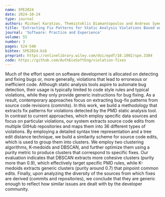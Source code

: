 ```yaml
---
name: SPE2024
date: 2024-10-24
type: journal
authors: Michael Karatzas, Themistoklis Diamantopoulos and Andreas Symeonidis
title: 'Extracting Fix Patterns for Static Analysis Violations Based on Collective Developer Knowledge'
journal: 'Software: Practice and Experience'
volume: 55
number: 3
pages: 524-540
bibtex: SPE2024.bib
preprint: https://onlinelibrary.wiley.com/doi/epdf/10.1002/spe.3384
code: https://github.com/AuthEceSoftEng/violation-fixes
---
```


Much of the effort spent on software development is allocated on detecting and fixing bugs or, more generally,
violations that lead to erroneous or inefficient code. Although static analysis tools aspire to automate bug
detection, their usage is typically limited to code style rules and typical violations, while they only provide
generic instructions for bug fixing. As a result, contemporary approaches focus on extracting bug-fix patterns
from source code revisions (commits). In this work, we build a methodology that extracts fix patterns for
violations detected by the PMD static analysis tool. In contrast to current approaches, which employ specific
data sources and focus on particular violations, our system extracts source code edits from multiple GitHub
repositories and maps them into 36 different types of violations. By employing a detailed syntax tree
representation and a tree edit distance technique, we build a similarity scheme for source code edits, which
is used to group them into clusters. We employ two clustering algorithms, K-medoids and DBSCAN, and further
optimize them using a purity metric to produce clusters that correspond to specific fixes. Our evaluation
indicates that DBSCAN extracts more cohesive clusters (purity more than 0.9), which effectively target specific
PMD rules, while K-medoids extracts generic clusters (purity around 0.7) that pinpoint common edits. Finally,
upon analyzing the diversity of the sources from which fixes are derived (commits and repositories), we
conclude that they are generic enough to reflect how similar issues are dealt with by the developer community.
